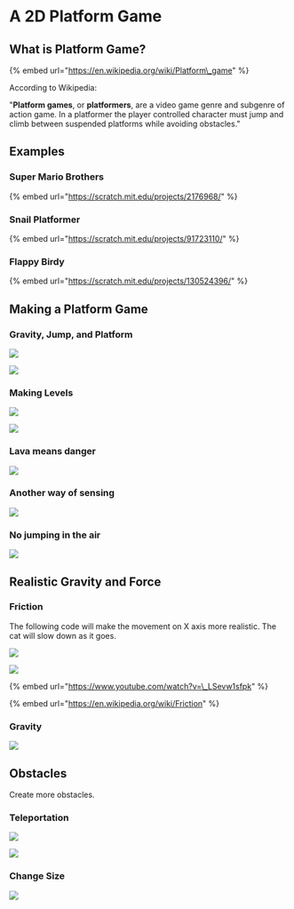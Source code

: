 # A 2D Platform Game

## What is Platform Game?

{% embed url="https://en.wikipedia.org/wiki/Platform\_game" %}

According to Wikipedia: 

"**Platform games**, or **platformers**, are a video game genre and subgenre of action game. In a platformer the player controlled character must jump and climb between suspended platforms while avoiding obstacles."

## Examples

### Super Mario Brothers

{% embed url="https://scratch.mit.edu/projects/2176968/" %}

### Snail Platformer 

{% embed url="https://scratch.mit.edu/projects/91723110/" %}

### Flappy Birdy

{% embed url="https://scratch.mit.edu/projects/130524396/" %}

## Making a Platform Game

### Gravity, Jump, and Platform

![](../../../.gitbook/assets/screenshot-2019-11-09-21.57.28.png)

![](../../../.gitbook/assets/2019-11-09-20.50.19.gif)

### Making Levels

![](../../../.gitbook/assets/screenshot-2019-11-09-21.38.31.png)

![](../../../.gitbook/assets/screenshot-2019-11-09-21.57.06.png)

### Lava means danger

![](../../../.gitbook/assets/screenshot-2019-11-09-22.21.37.png)

### Another way of sensing 

![](../../../.gitbook/assets/screenshot-2019-11-09-22.20.40.png)

### No jumping in the air

![](../../../.gitbook/assets/screenshot-2019-11-09-22.29.43.png)

## Realistic Gravity and Force

### Friction

The following code will make the movement on X axis more realistic. The cat will slow down as it goes. 

![](../../../.gitbook/assets/screenshot-2019-11-16-21.47.44.png)

![](../../../.gitbook/assets/2019-11-16-22.05.54.gif)

{% embed url="https://www.youtube.com/watch?v=\_LSevw1sfpk" %}



{% embed url="https://en.wikipedia.org/wiki/Friction" %}

### Gravity

![](../../../.gitbook/assets/screenshot-2019-11-16-22.07.39.png)

## Obstacles 

Create more obstacles. 

### Teleportation 

![](../../../.gitbook/assets/screenshot-2019-11-16-22.22.57.png)

![](../../../.gitbook/assets/screenshot-2019-11-16-22.22.29.png)

### Change Size

![](../../../.gitbook/assets/screenshot-2019-11-16-22.37.48.png)

